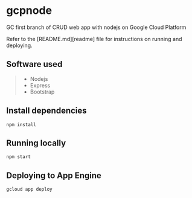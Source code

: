# gcpnode

GC first branch of CRUD web app with nodejs on Google Cloud Platform

Refer to the [README.md][readme] file for instructions on running and deploying.

## Software used

> - Nodejs
> - Express
> - Bootstrap

## Install dependencies

    npm install

## Running locally

    npm start

## Deploying to App Engine

    gcloud app deploy
